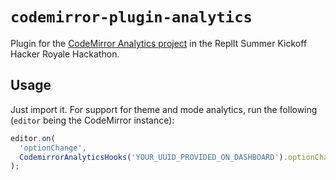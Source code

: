 # `codemirror-plugin-analytics`

Plugin for the [CodeMirror Analytics project](https://codemirror-analytics-backend.epiccodewizard.repl.co/) in the ReplIt Summer Kickoff Hacker Royale Hackathon.

## Usage

Just import it. For support for theme and mode analytics, run the following (`editor` being the CodeMirror instance):

```js
editor.on(
  'optionChange',
  CodemirrorAnalyticsHooks('YOUR_UUID_PROVIDED_ON_DASHBOARD').optionChange
);
```
